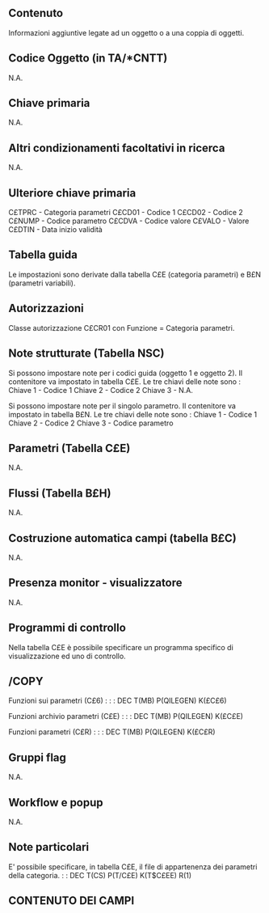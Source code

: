 ## Contenuto
Informazioni aggiuntive legate ad un oggetto o a una coppia di oggetti.

## Codice Oggetto (in TA/\*CNTT)
N.A.

## Chiave primaria
N.A.

## Altri condizionamenti facoltativi in ricerca
N.A.

## Ulteriore chiave primaria
C£TPRC - Categoria parametri
C£CD01 - Codice 1
C£CD02 - Codice 2
C£NUMP - Codice parametro
C£CDVA - Codice valore
C£VALO - Valore
C£DTIN - Data inizio validità

## Tabella guida
Le impostazioni sono derivate dalla tabella C£E (categoria parametri) e B£N (parametri variabili).

## Autorizzazioni
Classe autorizzazione C£CR01 con Funzione = Categoria parametri.

## Note strutturate (Tabella NSC)
Si possono impostare note per i codici guida (oggetto 1 e oggetto 2).
Il contenitore va impostato in tabella C£E.
Le tre chiavi delle note sono : 
Chiave 1 - Codice 1
Chiave 2 - Codice 2
Chiave 3 - N.A.

Si possono impostare note per il singolo parametro.
Il contenitore va impostato in tabella B£N.
Le tre chiavi delle note sono : 
Chiave 1 - Codice 1
Chiave 2 - Codice 2
Chiave 3 - Codice parametro

## Parametri (Tabella C£E)
N.A.

## Flussi (Tabella B£H)
N.A.

## Costruzione automatica campi (tabella B£C)
N.A.

## Presenza monitor - visualizzatore
N.A.

## Programmi di controllo
Nella tabella C£E è possibile specificare un programma specifico di visualizzazione ed uno di controllo.

## /COPY
Funzioni sui parametri (C£6) : 
 :  : DEC T(MB) P(QILEGEN) K(£C£6)

Funzioni archivio parametri (C£E) : 
 :  : DEC T(MB) P(QILEGEN) K(£C£E)

Funzioni parametri (C£R) : 
 :  : DEC T(MB) P(QILEGEN) K(£C£R)

## Gruppi flag
N.A.

## Workflow e popup
N.A.

## Note particolari
E' possibile specificare, in tabella C£E, il file di appartenenza dei parametri della categoria.
 :  : DEC T(CS) P(T/C£E) K(T$C£EE) R(1)

## CONTENUTO DEI CAMPI
